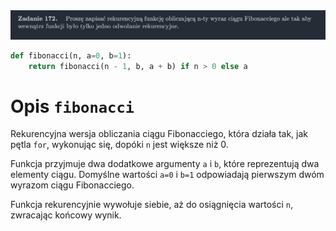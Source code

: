 <picture>
  <source srcset="../../srt/zbior_zadan/172.png" media="(prefers-color-scheme: light)">
  <source srcset="../../srt/zbior_zadan/black_172.png" media="(prefers-color-scheme: dark)">
  <img src="../../srt/zbior_zadan/black_172.png" alt="zadanie 172">
</picture>

```python
def fibonacci(n, a=0, b=1):
    return fibonacci(n - 1, b, a + b) if n > 0 else a
```

# Opis `fibonacci`
Rekurencyjna wersja obliczania ciągu Fibonacciego, która działa tak, jak pętla `for`, wykonując się, dopóki `n` jest większe niż 0. 

Funkcja przyjmuje dwa dodatkowe argumenty `a` i `b`, które reprezentują dwa elementy ciągu. Domyślne wartości `a=0` i `b=1` odpowiadają pierwszym dwóm wyrazom ciągu Fibonacciego. 

Funkcja rekurencyjnie wywołuje siebie, aż do osiągnięcia wartości `n`, zwracając końcowy wynik.






